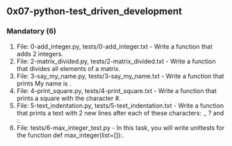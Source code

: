 ## 0x07-python-test_driven_development

### Mandatory (6)
1. File: 0-add_integer.py, tests/0-add_integer.txt - Write a function that adds 2 integers.
2. File: 2-matrix_divided.py, tests/2-matrix_divided.txt - Write a function that divides all elements of a matrix.
3. File: 3-say_my_name.py, tests/3-say_my_name.txt - Write a function that prints My name is <first name> <last name>.
4. File: 4-print_square.py, tests/4-print_square.txt - Write a function that prints a square with the character #.
5. File: 5-text_indentation.py, tests/5-text_indentation.txt - Write a function that prints a text with 2 new lines after each of these characters: ., ? and :.
6. File: tests/6-max_integer_test.py - In this task, you will write unittests for the function def max_integer(list=[]):.
